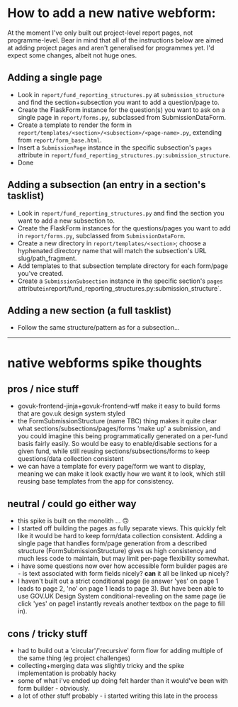 # How to add a new native webform:

At the moment I've only built out project-level report pages, not programme-level. Bear in mind that all of the instructions below are aimed at adding project pages and aren't generalised for programmes yet. I'd expect some changes, albeit not huge ones.
## Adding a single page
- Look in `report/fund_reporting_structures.py` at `submission_structure` and find the section+subsection you want to add a question/page to.
- Create the FlaskForm instance for the question(s) you want to ask on a single page in `report/forms.py`, subclassed from SubmissionDataForm.
- Create a template to render the form in `report/templates/<section>/<subsection>/<page-name>.py`, extending from `report/form_base.html`.
- Insert a `SubmissionPage` instance in the specific subsection's `pages` attribute in `report/fund_reporting_structures.py:submission_structure`.
- Done

## Adding a subsection (an entry in a section's tasklist)
- Look in `report/fund_reporting_structures.py` and find the section you want to add a new subsection to.
- Create the FlaskForm instances for the questions/pages you want to add in `report/forms.py`, subclassed from `SubmissionDataForm`.
- Create a new directory in `report/templates/<section>`; choose a hyphenated directory name that will match the subsection's URL slug/path_fragment.
- Add templates to that subsection template directory for each form/page you've created.
- Create a `SubmissionSubsection` instance in the specific section's `pages` attribute` in `report/fund_reporting_structures.py:submission_structure`.

## Adding a new section (a full tasklist)
- Follow the same structure/pattern as for a subsection...

-----------------------

# native webforms spike thoughts

## pros / nice stuff
- govuk-frontend-jinja+govuk-frontend-wtf make it easy to build forms that are gov.uk design system styled
- the FormSubmissionStructure (name TBC) thing makes it quite clear what sections/subsections/pages/forms 'make up' a submission, and you could imagine this being programmatically generated on a per-fund basis fairly easily. So would be easy to enable/disable sections for a given fund, while still reusing sections/subsections/forms to keep questions/data collection consistent
- we can have a template for every page/form we want to display, meaning we can make it look exactly how we want it to look, which still reusing base templates from the app for consistency.

## neutral / could go either way
- this spike is built on the monolith ... 🙃
- I started off building the pages as fully separate views. This quickly felt like it would be hard to keep form/data collection consistent. Adding a single page that handles form/page generation from a described structure (FormSubmissionStructure) gives us high consistency and much less code to maintain, but may limit per-page flexibility somewhat.
- i have some questions now over how accessible form builder pages are - is text associated with form fields nicely? **can** it all be linked up nicely?
- I haven't built out a strict conditional page (ie answer 'yes' on page 1 leads to page 2, 'no' on page 1 leads to page 3). But have been able to use GOV.UK Design System conditional-revealing on the same page (ie click 'yes' on page1 instantly reveals another textbox on the page to fill in).

## cons / tricky stuff
- had to build out a 'circular'/'recursive' form flow for adding multiple of the same thing (eg project challenges)
- collecting+merging data was slightly tricky and the spike implementation is probably hacky
- some of what i've ended up doing felt harder than it would've been with form builder - obviously.
- a lot of other stuff probably - i started writing this late in the process
